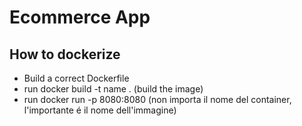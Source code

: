 # Ecommerce App

## How to dockerize
- Build a correct Dockerfile
- run docker build -t name . (build the image)
- run docker run -p 8080:8080 (non importa il nome del container, l'importante é il nome dell'immagine)